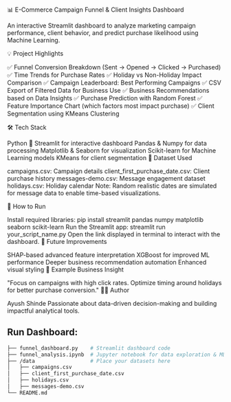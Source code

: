 📊 E-Commerce Campaign Funnel & Client Insights Dashboard

An interactive Streamlit dashboard to analyze marketing campaign performance, client behavior, and predict purchase likelihood using Machine Learning.

💡 Project Highlights

✅ Funnel Conversion Breakdown (Sent → Opened → Clicked → Purchased)
✅ Time Trends for Purchase Rates
✅ Holiday vs Non-Holiday Impact Comparison
✅ Campaign Leaderboard: Best Performing Campaigns
✅ CSV Export of Filtered Data for Business Use
✅ Business Recommendations based on Data Insights
✅ Purchase Prediction with Random Forest
✅ Feature Importance Chart (which factors most impact purchase)
✅ Client Segmentation using KMeans Clustering

🛠️ Tech Stack

Python 🐍
Streamlit for interactive dashboard
Pandas & Numpy for data processing
Matplotlib & Seaborn for visualization
Scikit-learn for Machine Learning models
KMeans for client segmentation
📂 Dataset Used

campaigns.csv: Campaign details
client_first_purchase_date.csv: Client purchase history
messages-demo.csv: Message engagement dataset
holidays.csv: Holiday calendar
Note: Random realistic dates are simulated for message data to enable time-based visualizations.

🚀 How to Run

Install required libraries:
pip install streamlit pandas numpy matplotlib seaborn scikit-learn
Run the Streamlit app:
streamlit run your_script_name.py
Open the link displayed in terminal to interact with the dashboard.
🎯 Future Improvements

SHAP-based advanced feature interpretation
XGBoost for improved ML performance
Deeper business recommendation automation
Enhanced visual styling
📢 Example Business Insight

"Focus on campaigns with high click rates. Optimize timing around holidays for better purchase conversion."
👨‍💻 Author

Ayush Shinde
Passionate about data-driven decision-making and building impactful analytical tools.
## Run Dashboard:
```bash
├── funnel_dashboard.py    # Streamlit dashboard code
├── funnel_analysis.ipynb  # Jupyter notebook for data exploration & ML experiments
├── /data                  # Place your datasets here
│   ├── campaigns.csv
│   ├── client_first_purchase_date.csv
│   ├── holidays.csv
│   ├── messages-demo.csv
└── README.md


